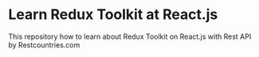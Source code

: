 # Learn Redux Toolkit at React.js

This repository how to learn about Redux Toolkit on React.js with Rest API by Restcountries.com
